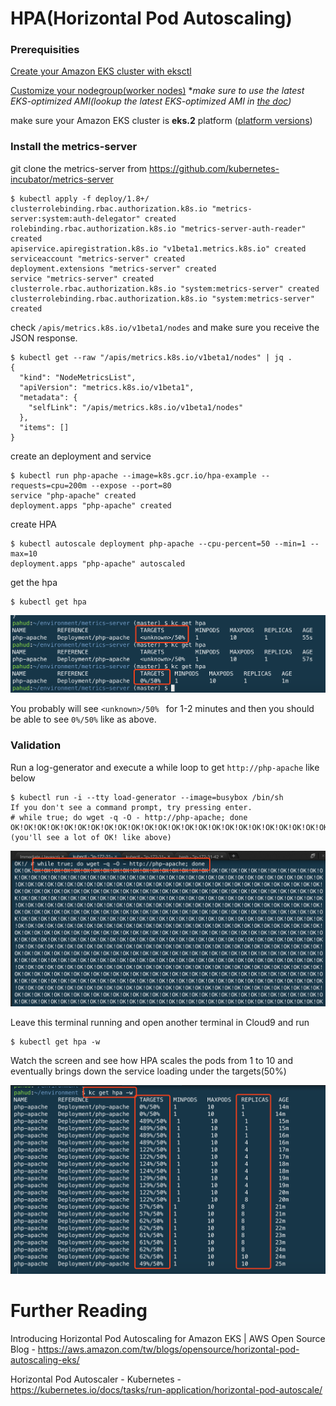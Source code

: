 # HPA(Horizontal Pod Autoscaling)

### Prerequisities

[Create your Amazon EKS cluster with eksctl](https://github.com/pahud/amazon-eks-workshop/blob/master/00-getting-started/create-eks-with-eksctl.md)

[Customize your nodegroup(worker nodes)](https://github.com/pahud/amazon-eks-workshop/blob/master/01-nodegroup/customize-nodegroup.md) **make sure to use the latest EKS-optimized AMI(lookup the latest EKS-optimized AMI in [the doc](https://docs.aws.amazon.com/eks/latest/userguide/getting-started.html))* 

make sure your Amazon EKS cluster is **eks.2** platform ([platform versions](https://docs.aws.amazon.com/eks/latest/userguide/platform-versions.html))



### Install the metrics-server



git clone the metrics-server from https://github.com/kubernetes-incubator/metrics-server

```
$ kubectl apply -f deploy/1.8+/
clusterrolebinding.rbac.authorization.k8s.io "metrics-server:system:auth-delegator" created
rolebinding.rbac.authorization.k8s.io "metrics-server-auth-reader" created
apiservice.apiregistration.k8s.io "v1beta1.metrics.k8s.io" created
serviceaccount "metrics-server" created
deployment.extensions "metrics-server" created
service "metrics-server" created
clusterrole.rbac.authorization.k8s.io "system:metrics-server" created
clusterrolebinding.rbac.authorization.k8s.io "system:metrics-server" created
```



check `/apis/metrics.k8s.io/v1beta1/nodes` and make sure you receive the JSON response.

```
$ kubectl get --raw "/apis/metrics.k8s.io/v1beta1/nodes" | jq .
{
  "kind": "NodeMetricsList",
  "apiVersion": "metrics.k8s.io/v1beta1",
  "metadata": {
    "selfLink": "/apis/metrics.k8s.io/v1beta1/nodes"
  },
  "items": []
}
```



create an deployment and service

```
$ kubectl run php-apache --image=k8s.gcr.io/hpa-example --requests=cpu=200m --expose --port=80
service "php-apache" created
deployment.apps "php-apache" created
```



create HPA

```
$ kubectl autoscale deployment php-apache --cpu-percent=50 --min=1 --max=10
deployment.apps "php-apache" autoscaled
```

get the hpa

```
$ kubectl get hpa
```



![](images/01.png)

You probably will see `<unknown>/50% ` for 1-2 minutes and then you should be able to see `0%/50%` like as above.



### Validation

Run a log-generator and execute a while loop to get `http://php-apache` like below

```
$ kubectl run -i --tty load-generator --image=busybox /bin/sh
If you don't see a command prompt, try pressing enter.
# while true; do wget -q -O - http://php-apache; done
OK!OK!OK!OK!OK!OK!OK!OK!OK!OK!OK!OK!OK!OK!OK!OK!OK!OK!OK!OK!OK!OK!OK!OK!OK!OK!OK!OK!OK!OK!OK!OK!OK!OK!OK!OK!OK!OK!OK!OK!OK!OK!OK!OK!OK!OK!OK!OK!OK!OK!OK!OK!OK!OK!OK!OK!OK!OK!OK!OK!OK!OK!OK!OK!OK!OK!OK!OK!OK!OK!OK!OK!OK!OK!OK!OK!OK!OK!OK!OK!OK!OK!OK!OK!OK!OK!OK!OK!OK!OK!OK!OK!OK!OK!
(you'll see a lot of OK! like above)
```

![](images/02.png)



Leave this terminal running and open another terminal in Cloud9 and run

```
$ kubectl get hpa -w
```

Watch the screen and see how HPA scales the pods from 1 to 10 and eventually brings down the service loading under the targets(50%)

![](images/03.png)





# Further Reading

Introducing Horizontal Pod Autoscaling for Amazon EKS | AWS Open Source Blog - https://aws.amazon.com/tw/blogs/opensource/horizontal-pod-autoscaling-eks/

Horizontal Pod Autoscaler - Kubernetes - https://kubernetes.io/docs/tasks/run-application/horizontal-pod-autoscale/

